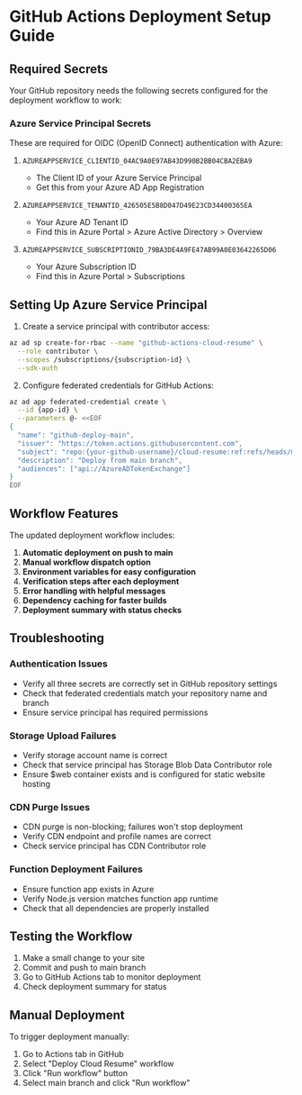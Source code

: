 # GitHub Actions Deployment Setup Guide

## Required Secrets

Your GitHub repository needs the following secrets configured for the deployment workflow to work:

### Azure Service Principal Secrets
These are required for OIDC (OpenID Connect) authentication with Azure:

1. `AZUREAPPSERVICE_CLIENTID_04AC9A0E97AB43D990B2BB04CBA2EBA9`
   - The Client ID of your Azure Service Principal
   - Get this from your Azure AD App Registration

2. `AZUREAPPSERVICE_TENANTID_426505E5B8D047D49E23CD34400365EA`
   - Your Azure AD Tenant ID
   - Find this in Azure Portal > Azure Active Directory > Overview

3. `AZUREAPPSERVICE_SUBSCRIPTIONID_79BA3DE4A9FE47AB99A0E03642265D06`
   - Your Azure Subscription ID
   - Find this in Azure Portal > Subscriptions

## Setting Up Azure Service Principal

1. Create a service principal with contributor access:
```bash
az ad sp create-for-rbac --name "github-actions-cloud-resume" \
  --role contributor \
  --scopes /subscriptions/{subscription-id} \
  --sdk-auth
```

2. Configure federated credentials for GitHub Actions:
```bash
az ad app federated-credential create \
  --id {app-id} \
  --parameters @- <<EOF
{
  "name": "github-deploy-main",
  "issuer": "https://token.actions.githubusercontent.com",
  "subject": "repo:{your-github-username}/cloud-resume:ref:refs/heads/main",
  "description": "Deploy from main branch",
  "audiences": ["api://AzureADTokenExchange"]
}
EOF
```

## Workflow Features

The updated deployment workflow includes:

1. **Automatic deployment on push to main**
2. **Manual workflow dispatch option**
3. **Environment variables for easy configuration**
4. **Verification steps after each deployment**
5. **Error handling with helpful messages**
6. **Dependency caching for faster builds**
7. **Deployment summary with status checks**

## Troubleshooting

### Authentication Issues
- Verify all three secrets are correctly set in GitHub repository settings
- Check that federated credentials match your repository name and branch
- Ensure service principal has required permissions

### Storage Upload Failures
- Verify storage account name is correct
- Check that service principal has Storage Blob Data Contributor role
- Ensure $web container exists and is configured for static website hosting

### CDN Purge Issues
- CDN purge is non-blocking; failures won't stop deployment
- Verify CDN endpoint and profile names are correct
- Check service principal has CDN Contributor role

### Function Deployment Failures
- Ensure function app exists in Azure
- Verify Node.js version matches function app runtime
- Check that all dependencies are properly installed

## Testing the Workflow

1. Make a small change to your site
2. Commit and push to main branch
3. Go to GitHub Actions tab to monitor deployment
4. Check deployment summary for status

## Manual Deployment

To trigger deployment manually:
1. Go to Actions tab in GitHub
2. Select "Deploy Cloud Resume" workflow
3. Click "Run workflow" button
4. Select main branch and click "Run workflow"